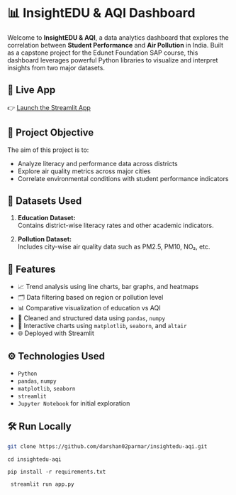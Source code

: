 # 📊 InsightEDU & AQI Dashboard

Welcome to **InsightEDU & AQI**, a data analytics dashboard that explores the correlation between **Student Performance** and **Air Pollution** in India. Built as a capstone project for the Edunet Foundation SAP course, this dashboard leverages powerful Python libraries to visualize and interpret insights from two major datasets.

## 🚀 Live App

👉 [Launch the Streamlit App](https://insightedu-aqi-fjpujpbyyxkzzpu8tvbhea.streamlit.app)

## 🧠 Project Objective

The aim of this project is to:
- Analyze literacy and performance data across districts
- Explore air quality metrics across major cities
- Correlate environmental conditions with student performance indicators

## 📂 Datasets Used

1. **Education Dataset:**  
   Contains district-wise literacy rates and other academic indicators.

2. **Pollution Dataset:**  
   Includes city-wise air quality data such as PM2.5, PM10, NO₂, etc.

## 📌 Features

- 📈 Trend analysis using line charts, bar graphs, and heatmaps
- 🗂 Data filtering based on region or pollution level
- 📊 Comparative visualization of education vs AQI
- 🧹 Cleaned and structured data using `pandas`, `numpy`
- 🎨 Interactive charts using `matplotlib`, `seaborn`, and `altair`
- 🌐 Deployed with Streamlit

## ⚙️ Technologies Used

- `Python`
- `pandas`, `numpy`
- `matplotlib`, `seaborn`
- `streamlit`
- `Jupyter Notebook` for initial exploration

## 🛠 Run Locally

```bash
git clone https://github.com/darshan02parmar/insightedu-aqi.git
```
```
cd insightedu-aqi
```
```
pip install -r requirements.txt
```
```
 streamlit run app.py
```
